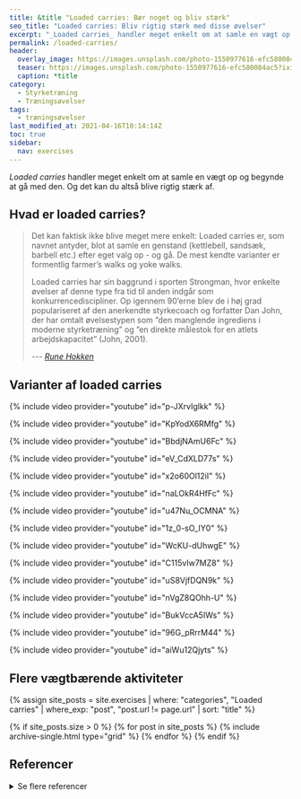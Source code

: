 ```yaml
---
title: &title "Loaded carries: Bær noget og bliv stærk"
seo_title: "Loaded carries: Bliv rigtig stærk med disse øvelser"
excerpt: "_Loaded carries_ handler meget enkelt om at samle en vægt op og begynde at gå med den. Og det kan du altså blive rigtig stærk af."
permalink: /loaded-carries/
header:
  overlay_image: https://images.unsplash.com/photo-1550977616-efc580084ac5?ixid=MnwxMjA3fDB8MHxwaG90by1wYWdlfHx8fGVufDB8fHx8&ixlib=rb-1.2.1&auto=format&fit=crop&h=630&w=1200&q=10
  teaser: https://images.unsplash.com/photo-1550977616-efc580084ac5?ixid=MnwxMjA3fDB8MHxwaG90by1wYWdlfHx8fGVufDB8fHx8&ixlib=rb-1.2.1&auto=format&fit=crop&h=300&w=400&q=10
  caption: *title
category:
  - Styrketræning
  - Træningsøvelser
tags:
  - træningsøvelser
last_modified_at: 2021-04-16T10:14:14Z
toc: true
sidebar:
  nav: exercises
---
```


_Loaded carries_ handler meget enkelt om at samle en vægt op og begynde at gå med den. Og det kan du altså blive rigtig stærk af.

## Hvad er loaded carries?

> Det kan faktisk ikke blive meget mere enkelt: Loaded carries er, som navnet antyder, blot at samle en genstand (kettlebell, sandsæk, barbell etc.) efter eget valg op - og gå. De mest kendte varianter er formentlig farmer’s walks og yoke walks.
>
> Loaded carries har sin baggrund i sporten Strongman, hvor enkelte øvelser af denne type fra tid til anden indgår som konkurrencediscipliner. Op igennem 90’erne blev de i høj grad populariseret af den anerkendte styrkecoach og forfatter Dan John, der har omtalt øvelsestypen som ”den manglende ingrediens i moderne styrketræning” og ”en direkte målestok for en atlets arbejdskapacitet” (John, 2001).
>
> --- <cite>[Rune Hokken](https://www.bodylab.dk/shop/loaded-carries-2778c1.html)</cite>

## Varianter af loaded carries

{% include video provider="youtube" id="p-JXrvIglkk" %}

{% include video provider="youtube" id="KpYodX6RMfg" %}

{% include video provider="youtube" id="BbdjNAmU6Fc" %}

{% include video provider="youtube" id="eV_CdXLD77s" %}

{% include video provider="youtube" id="x2o60Ol12iI" %}

{% include video provider="youtube" id="naLOkR4HfFc" %}

{% include video provider="youtube" id="u47Nu_OCMNA" %}

{% include video provider="youtube" id="1z_0-sO_IY0" %}

{% include video provider="youtube" id="WcKU-dUhwgE" %}

{% include video provider="youtube" id="C115vIw7MZ8" %}

{% include video provider="youtube" id="uS8VjfDQN9k" %}

{% include video provider="youtube" id="nVgZ8QOhh-U" %}

{% include video provider="youtube" id="BukVccA5IWs" %}

{% include video provider="youtube" id="96G_pRrrM44" %}

{% include video provider="youtube" id="aiWu12Qjyts" %}

## Flere vægtbærende aktiviteter

{% assign site_posts = site.exercises | where: "categories", "Loaded carries" | where_exp: "post", "post.url != page.url" | sort: "title" %}

<div class="feature__wrapper">

{% if site_posts.size > 0 %}
  {% for post in site_posts %}
    {% include archive-single.html type="grid" %}
  {% endfor %}
{% endif %}

</div>

## Referencer

<details markdown="1">
  <summary>Se flere referencer</summary>

 - Mcgill SM, Karpowicz A, Fenwick CM & Brown SH (2009). Exercises for the torso performed in a standing posture: spine and hip motion and motor patterns and spine load. J Strength Cond Res 23(2). 455-64
- Kolár P, Neuwirth J, Šanda J, Suchánek V, Svatá Z, Volejník J & Pivec M (2009). Analysis of diaphragm movement during tidal breathing and during its activation while breath holding using MRI synchronized with spirometry. Physiol Res 58. 383-392
- Winwood PW, Cronin JB, Keogh JW, Dudson MK & Gill ND (2014). How coaches use strongman implements in strength and conditioning practice. Int J Sports Sci & Coa 9(5). 1107-26
- Winwood Pw, Cronin Jb, Posthumus Lr, Finlayson Sj, Gill Nd & Keogh Jw (2015). Strongman vs. traditional resistance training effects on muscular function and performance. J Strength Cond Res 29(2). 429-439
- Harris NK, Woulfe CJ, Wood MR, Dulson DK, Gluchowski AK & Keogh JB (2016). Acute physiological responses to strongman training compared to traditional strength training. J Strength Cond Res 30(5). 1397-1408
- Zemke B & Wright G (2011). The Use of Strongman Type Implements and Training to Increase Sport Performance in Collegiate Athletes. NSCA Strength and Cond J 33(4). 1-7
John D (2009). Never Let Go: A Philosophy of Lifting, Living and Learning. On target publications.
- Wicke J, Gainey K, & Figueroa M (2013). A comparison of self-administered proprioceptive neuromuscular facilitation to static stretching on range of motion and flexibility. J Strength Cond Res 28(1). 168-172
- Reinolds MM, Escamilla R & Wilk KE (2009). Current Concepts in the Scientific and Clinical Rationale Behind Exercises for Glenohumeral and Scapulothoracic Musculature. J Orthop Sports Phys Ther 39(2) 115-117.
</details>
